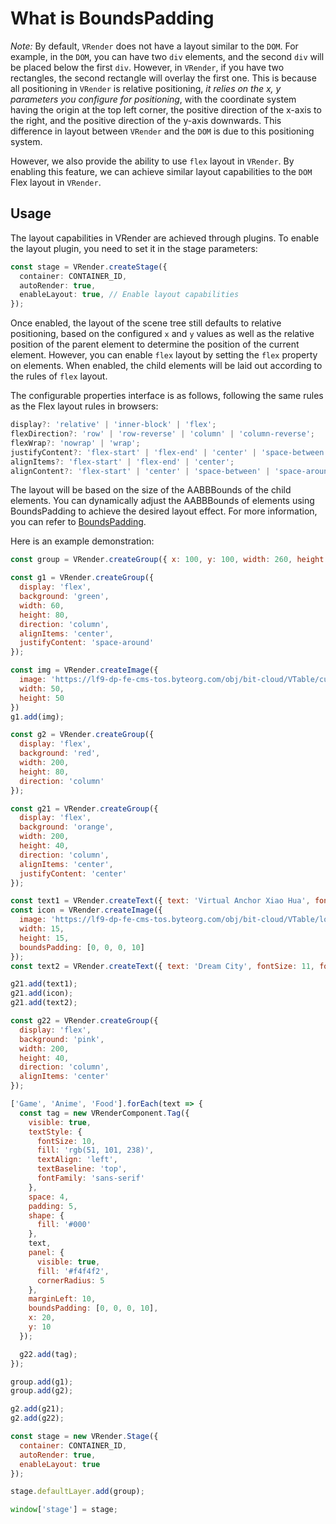 # What is BoundsPadding

*Note:* By default, `VRender` does not have a layout similar to the `DOM`. For example, in the `DOM`, you can have two `div` elements, and the second `div` will be placed below the first `div`. However, in `VRender`, if you have two rectangles, the second rectangle will overlay the first one. This is because all positioning in `VRender` is relative positioning, *it relies on the x, y parameters you configure for positioning*, with the coordinate system having the origin at the top left corner, the positive direction of the x-axis to the right, and the positive direction of the y-axis downwards. This difference in layout between `VRender` and the `DOM` is due to this positioning system.

However, we also provide the ability to use `flex` layout in `VRender`. By enabling this feature, we can achieve similar layout capabilities to the `DOM` Flex layout in `VRender`.

## Usage

The layout capabilities in VRender are achieved through plugins. To enable the layout plugin, you need to set it in the stage parameters:

```ts
const stage = VRender.createStage({
  container: CONTAINER_ID,
  autoRender: true,
  enableLayout: true, // Enable layout capabilities
});
```

Once enabled, the layout of the scene tree still defaults to relative positioning, based on the configured `x` and `y` values as well as the relative position of the parent element to determine the position of the current element. However, you can enable `flex` layout by setting the `flex` property on elements. When enabled, the child elements will be laid out according to the rules of `flex` layout.

The configurable properties interface is as follows, following the same rules as the Flex layout rules in browsers:

```ts
display?: 'relative' | 'inner-block' | 'flex';
flexDirection?: 'row' | 'row-reverse' | 'column' | 'column-reverse';
flexWrap?: 'nowrap' | 'wrap';
justifyContent?: 'flex-start' | 'flex-end' | 'center' | 'space-between' | 'space-around';
alignItems?: 'flex-start' | 'flex-end' | 'center';
alignContent?: 'flex-start' | 'center' | 'space-between' | 'space-around';
```

The layout will be based on the size of the AABBBounds of the child elements. You can dynamically adjust the AABBBounds of elements using BoundsPadding to achieve the desired layout effect. For more information, you can refer to [BoundsPadding](../FAQ/What_Is_BoundsPadding).

Here is an example demonstration:

```javascript livedemo template=vrender
const group = VRender.createGroup({ x: 100, y: 100, width: 260, height: 80, background: '#cecece', display: 'flex' });

const g1 = VRender.createGroup({
  display: 'flex',
  background: 'green',
  width: 60,
  height: 80,
  direction: 'column',
  alignItems: 'center',
  justifyContent: 'space-around'
});

const img = VRender.createImage({
  image: 'https://lf9-dp-fe-cms-tos.byteorg.com/obj/bit-cloud/VTable/custom-render/flower.jpg',
  width: 50,
  height: 50
})
g1.add(img);

const g2 = VRender.createGroup({
  display: 'flex',
  background: 'red',
  width: 200,
  height: 80,
  direction: 'column'
});

const g21 = VRender.createGroup({
  display: 'flex',
  background: 'orange',
  width: 200,
  height: 40,
  direction: 'column',
  alignItems: 'center',
  justifyContent: 'center'
});

const text1 = VRender.createText({ text: 'Virtual Anchor Xiao Hua', fontSize: 13, fontFamily: 'sans-serif', fill: 'black' });
const icon = VRender.createImage({
  image: 'https://lf9-dp-fe-cms-tos.byteorg.com/obj/bit-cloud/VTable/location.svg',
  width: 15,
  height: 15,
  boundsPadding: [0, 0, 0, 10]
});
const text2 = VRender.createText({ text: 'Dream City', fontSize: 11, fontFamily: 'sans-serif', fill: '#6f7070' });

g21.add(text1);
g21.add(icon);
g21.add(text2);

const g22 = VRender.createGroup({
  display: 'flex',
  background: 'pink',
  width: 200,
  height: 40,
  direction: 'column',
  alignItems: 'center'
});

['Game', 'Anime', 'Food'].forEach(text => {
  const tag = new VRenderComponent.Tag({
    visible: true,
    textStyle: {
      fontSize: 10,
      fill: 'rgb(51, 101, 238)',
      textAlign: 'left',
      textBaseline: 'top',
      fontFamily: 'sans-serif'
    },
    space: 4,
    padding: 5,
    shape: {
      fill: '#000'
    },
    text,
    panel: {
      visible: true,
      fill: '#f4f4f2',
      cornerRadius: 5
    },
    marginLeft: 10,
    boundsPadding: [0, 0, 0, 10],
    x: 20,
    y: 10
  });

  g22.add(tag);
});

group.add(g1);
group.add(g2);

g2.add(g21);
g2.add(g22);

const stage = new VRender.Stage({
  container: CONTAINER_ID,
  autoRender: true,
  enableLayout: true
});

stage.defaultLayer.add(group);

window['stage'] = stage;
```
